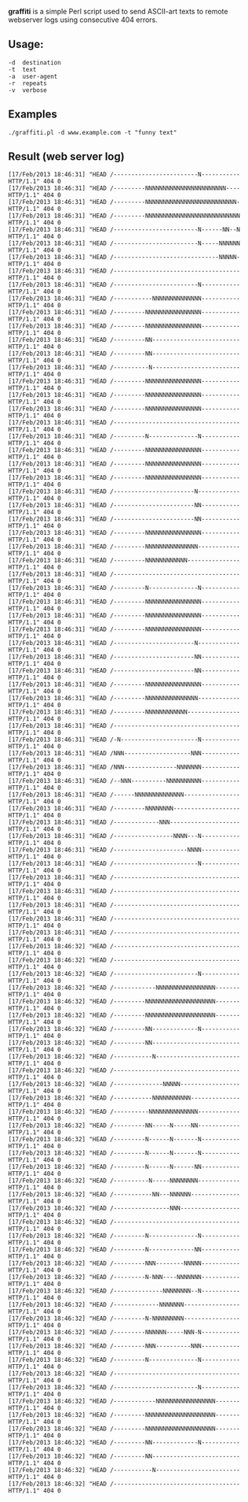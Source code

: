 **graffiti** is a simple Perl script used to send ASCII-art texts to remote webserver logs using consecutive 404 errors.

## Usage:

    -d  destination 
    -t  text        
    -a  user-agent  
    -r  repeats     
    -v  verbose     

## Examples

    ./graffiti.pl -d www.example.com -t "funny text"

## Result (web server log)

    [17/Feb/2013 18:46:31] "HEAD /------------------------N----------- HTTP/1.1" 404 0
    [17/Feb/2013 18:46:31] "HEAD /---------NNNNNNNNNNNNNNNNNNNNNNN---- HTTP/1.1" 404 0
    [17/Feb/2013 18:46:31] "HEAD /---------NNNNNNNNNNNNNNNNNNNNNNNNNN- HTTP/1.1" 404 0
    [17/Feb/2013 18:46:31] "HEAD /---------NNNNNNNNNNNNNNNNNNNNNNNNNNN HTTP/1.1" 404 0
    [17/Feb/2013 18:46:31] "HEAD /------------------------N------NN--N HTTP/1.1" 404 0
    [17/Feb/2013 18:46:31] "HEAD /------------------------N-----NNNNNN HTTP/1.1" 404 0
    [17/Feb/2013 18:46:31] "HEAD /------------------------------NNNNN- HTTP/1.1" 404 0
    [17/Feb/2013 18:46:31] "HEAD /------------------------------------ HTTP/1.1" 404 0
    [17/Feb/2013 18:46:31] "HEAD /------------------------N----------- HTTP/1.1" 404 0
    [17/Feb/2013 18:46:31] "HEAD /-----------NNNNNNNNNNNNNN----------- HTTP/1.1" 404 0
    [17/Feb/2013 18:46:31] "HEAD /---------NNNNNNNNNNNNNNNN----------- HTTP/1.1" 404 0
    [17/Feb/2013 18:46:31] "HEAD /---------NNNNNNNNNNNNNNNN----------- HTTP/1.1" 404 0
    [17/Feb/2013 18:46:31] "HEAD /---------NN------------------------- HTTP/1.1" 404 0
    [17/Feb/2013 18:46:31] "HEAD /---------NN------------------------- HTTP/1.1" 404 0
    [17/Feb/2013 18:46:31] "HEAD /----------N------------------------- HTTP/1.1" 404 0
    [17/Feb/2013 18:46:31] "HEAD /---------NNNNNNNNNNNNNNNN----------- HTTP/1.1" 404 0
    [17/Feb/2013 18:46:31] "HEAD /---------NNNNNNNNNNNNNNNN----------- HTTP/1.1" 404 0
    [17/Feb/2013 18:46:31] "HEAD /---------NNNNNNNNNNNNNNNN----------- HTTP/1.1" 404 0
    [17/Feb/2013 18:46:31] "HEAD /------------------------------------ HTTP/1.1" 404 0
    [17/Feb/2013 18:46:31] "HEAD /---------N--------------N----------- HTTP/1.1" 404 0
    [17/Feb/2013 18:46:31] "HEAD /---------NNNNNNNNNNNNNNNN----------- HTTP/1.1" 404 0
    [17/Feb/2013 18:46:31] "HEAD /---------NNNNNNNNNNNNNNNN----------- HTTP/1.1" 404 0
    [17/Feb/2013 18:46:31] "HEAD /---------NNNNNNNNNNNNNNNN----------- HTTP/1.1" 404 0
    [17/Feb/2013 18:46:31] "HEAD /-----------------------N------------ HTTP/1.1" 404 0
    [17/Feb/2013 18:46:31] "HEAD /-----------------------NN----------- HTTP/1.1" 404 0
    [17/Feb/2013 18:46:31] "HEAD /-----------------------NN----------- HTTP/1.1" 404 0
    [17/Feb/2013 18:46:31] "HEAD /---------NNNNNNNNNNNNNNNN----------- HTTP/1.1" 404 0
    [17/Feb/2013 18:46:31] "HEAD /---------NNNNNNNNNNNNNNN------------ HTTP/1.1" 404 0
    [17/Feb/2013 18:46:31] "HEAD /---------NNNNNNNNNNNN--------------- HTTP/1.1" 404 0
    [17/Feb/2013 18:46:31] "HEAD /------------------------------------ HTTP/1.1" 404 0
    [17/Feb/2013 18:46:31] "HEAD /---------N--------------N----------- HTTP/1.1" 404 0
    [17/Feb/2013 18:46:31] "HEAD /---------NNNNNNNNNNNNNNNN----------- HTTP/1.1" 404 0
    [17/Feb/2013 18:46:31] "HEAD /---------NNNNNNNNNNNNNNNN----------- HTTP/1.1" 404 0
    [17/Feb/2013 18:46:31] "HEAD /---------NNNNNNNNNNNNNNNN----------- HTTP/1.1" 404 0
    [17/Feb/2013 18:46:31] "HEAD /-----------------------N------------ HTTP/1.1" 404 0
    [17/Feb/2013 18:46:31] "HEAD /-----------------------NN----------- HTTP/1.1" 404 0
    [17/Feb/2013 18:46:31] "HEAD /-----------------------NN----------- HTTP/1.1" 404 0
    [17/Feb/2013 18:46:31] "HEAD /---------NNNNNNNNNNNNNNNN----------- HTTP/1.1" 404 0
    [17/Feb/2013 18:46:31] "HEAD /---------NNNNNNNNNNNNNNN------------ HTTP/1.1" 404 0
    [17/Feb/2013 18:46:31] "HEAD /---------NNNNNNNNNNNN--------------- HTTP/1.1" 404 0
    [17/Feb/2013 18:46:31] "HEAD /------------------------------------ HTTP/1.1" 404 0
    [17/Feb/2013 18:46:31] "HEAD /-N----------------------N----------- HTTP/1.1" 404 0
    [17/Feb/2013 18:46:31] "HEAD /NNN-------------------NNN----------- HTTP/1.1" 404 0
    [17/Feb/2013 18:46:31] "HEAD /NNN---------------NNNNNNN----------- HTTP/1.1" 404 0
    [17/Feb/2013 18:46:31] "HEAD /--NNN----------NNNNNNNNNN----------- HTTP/1.1" 404 0
    [17/Feb/2013 18:46:31] "HEAD /------NNNNNNNNNNNNNN---------------- HTTP/1.1" 404 0
    [17/Feb/2013 18:46:31] "HEAD /---------NNNNNNNN------------------- HTTP/1.1" 404 0
    [17/Feb/2013 18:46:31] "HEAD /-------------NNN-------------------- HTTP/1.1" 404 0
    [17/Feb/2013 18:46:31] "HEAD /-----------------NNNN---N----------- HTTP/1.1" 404 0
    [17/Feb/2013 18:46:31] "HEAD /---------------------NNNN----------- HTTP/1.1" 404 0
    [17/Feb/2013 18:46:31] "HEAD /------------------------N----------- HTTP/1.1" 404 0
    [17/Feb/2013 18:46:31] "HEAD /------------------------------------ HTTP/1.1" 404 0
    [17/Feb/2013 18:46:31] "HEAD /------------------------------------ HTTP/1.1" 404 0
    [17/Feb/2013 18:46:31] "HEAD /------------------------------------ HTTP/1.1" 404 0
    [17/Feb/2013 18:46:31] "HEAD /------------------------------------ HTTP/1.1" 404 0
    [17/Feb/2013 18:46:31] "HEAD /------------------------------------ HTTP/1.1" 404 0
    [17/Feb/2013 18:46:32] "HEAD /------------------------------------ HTTP/1.1" 404 0
    [17/Feb/2013 18:46:32] "HEAD /------------------------------------ HTTP/1.1" 404 0
    [17/Feb/2013 18:46:32] "HEAD /------------------------N----------- HTTP/1.1" 404 0
    [17/Feb/2013 18:46:32] "HEAD /------------NNNNNNNNNNNNNNNNN------- HTTP/1.1" 404 0
    [17/Feb/2013 18:46:32] "HEAD /---------NNNNNNNNNNNNNNNNNNNN------- HTTP/1.1" 404 0
    [17/Feb/2013 18:46:32] "HEAD /---------NNNNNNNNNNNNNNNNNNNN------- HTTP/1.1" 404 0
    [17/Feb/2013 18:46:32] "HEAD /---------NN-------------N----------- HTTP/1.1" 404 0
    [17/Feb/2013 18:46:32] "HEAD /---------NN------------------------- HTTP/1.1" 404 0
    [17/Feb/2013 18:46:32] "HEAD /-----------N------------------------ HTTP/1.1" 404 0
    [17/Feb/2013 18:46:32] "HEAD /------------------------------------ HTTP/1.1" 404 0
    [17/Feb/2013 18:46:32] "HEAD /--------------NNNNN----------------- HTTP/1.1" 404 0
    [17/Feb/2013 18:46:32] "HEAD /-----------NNNNNNNNNNN-------------- HTTP/1.1" 404 0
    [17/Feb/2013 18:46:32] "HEAD /----------NNNNNNNNNNNNNN------------ HTTP/1.1" 404 0
    [17/Feb/2013 18:46:32] "HEAD /---------NN-----N-----NN------------ HTTP/1.1" 404 0
    [17/Feb/2013 18:46:32] "HEAD /---------N------N-------N----------- HTTP/1.1" 404 0
    [17/Feb/2013 18:46:32] "HEAD /---------N------N-------N----------- HTTP/1.1" 404 0
    [17/Feb/2013 18:46:32] "HEAD /---------N------N------NN----------- HTTP/1.1" 404 0
    [17/Feb/2013 18:46:32] "HEAD /----------N-----NNNNNNNN------------ HTTP/1.1" 404 0
    [17/Feb/2013 18:46:32] "HEAD /-----------NN---NNNNNN-------------- HTTP/1.1" 404 0
    [17/Feb/2013 18:46:32] "HEAD /----------------NNN----------------- HTTP/1.1" 404 0
    [17/Feb/2013 18:46:32] "HEAD /------------------------------------ HTTP/1.1" 404 0
    [17/Feb/2013 18:46:32] "HEAD /---------N--------------N----------- HTTP/1.1" 404 0
    [17/Feb/2013 18:46:32] "HEAD /---------N-------------NN----------- HTTP/1.1" 404 0
    [17/Feb/2013 18:46:32] "HEAD /---------NNN--------NNNNN----------- HTTP/1.1" 404 0
    [17/Feb/2013 18:46:32] "HEAD /---------N-NNN----NNNNNNN----------- HTTP/1.1" 404 0
    [17/Feb/2013 18:46:32] "HEAD /--------------NNNNNNNN--N----------- HTTP/1.1" 404 0
    [17/Feb/2013 18:46:32] "HEAD /-------------NNNNNNN---------------- HTTP/1.1" 404 0
    [17/Feb/2013 18:46:32] "HEAD /---------N-NNNNNNNNN---------------- HTTP/1.1" 404 0
    [17/Feb/2013 18:46:32] "HEAD /---------NNNNNN-----NNN-N----------- HTTP/1.1" 404 0
    [17/Feb/2013 18:46:32] "HEAD /---------NNN----------NNN----------- HTTP/1.1" 404 0
    [17/Feb/2013 18:46:32] "HEAD /---------N--------------N----------- HTTP/1.1" 404 0
    [17/Feb/2013 18:46:32] "HEAD /------------------------------------ HTTP/1.1" 404 0
    [17/Feb/2013 18:46:32] "HEAD /------------------------N----------- HTTP/1.1" 404 0
    [17/Feb/2013 18:46:32] "HEAD /------------NNNNNNNNNNNNNNNNN------- HTTP/1.1" 404 0
    [17/Feb/2013 18:46:32] "HEAD /---------NNNNNNNNNNNNNNNNNNNN------- HTTP/1.1" 404 0
    [17/Feb/2013 18:46:32] "HEAD /---------NNNNNNNNNNNNNNNNNNNN------- HTTP/1.1" 404 0
    [17/Feb/2013 18:46:32] "HEAD /---------NN-------------N----------- HTTP/1.1" 404 0
    [17/Feb/2013 18:46:32] "HEAD /---------NN------------------------- HTTP/1.1" 404 0
    [17/Feb/2013 18:46:32] "HEAD /-----------N------------------------ HTTP/1.1" 404 0
    [17/Feb/2013 18:46:32] "HEAD /------------------------------------ HTTP/1.1" 404 0

